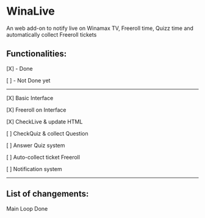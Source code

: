 # WinaLive
An web add-on to notify live on Winamax TV, Freeroll time, Quizz time and automatically collect Freeroll tickets



Functionalities:
---------------------

[X] - Done

[ ] - Not Done yet

---------------------

[X] Basic Interface

[X] Freeroll on Interface

[X] CheckLive & update HTML

[ ] CheckQuiz & collect Question

[ ] Answer Quiz system

[ ] Auto-collect ticket Freeroll

[ ] Notification system

------------------------------
List of changements:
-----------------------
Main Loop Done
